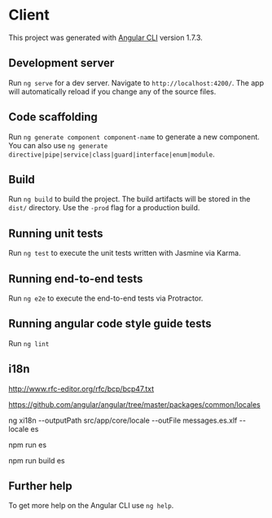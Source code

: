 # Client

This project was generated with [Angular CLI](https://github.com/angular/angular-cli) version 1.7.3.

## Development server

Run `ng serve` for a dev server. Navigate to `http://localhost:4200/`. The app will automatically reload if you change any of the source files.

## Code scaffolding

Run `ng generate component component-name` to generate a new component. You can also use `ng generate directive|pipe|service|class|guard|interface|enum|module`.

## Build

Run `ng build` to build the project. The build artifacts will be stored in the `dist/` directory. Use the `-prod` flag for a production build.

## Running unit tests

Run `ng test` to execute the unit tests written with Jasmine via Karma.

## Running end-to-end tests

Run `ng e2e` to execute the end-to-end tests via Protractor.

## Running angular code style guide tests

Run `ng lint`

## i18n
http://www.rfc-editor.org/rfc/bcp/bcp47.txt

https://github.com/angular/angular/tree/master/packages/common/locales

ng xi18n --outputPath src/app/core/locale --outFile messages.es.xlf --locale es

npm run es

npm run build es

## Further help

To get more help on the Angular CLI use `ng help`.
